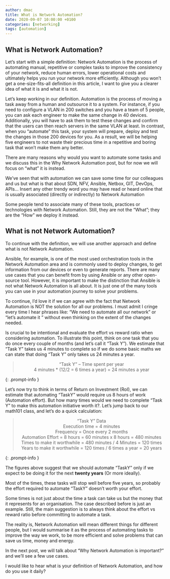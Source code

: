 ```yaml
---
author: dmac
title: What is Network Automation?
date: 2020-09-07 10:00:00 +0100
categories: [networking]
tags: [automation]
---
```


## What is Network Automation?

Let’s start with a simple definition: Network Automation is the process of automating manual, repetitive or complex tasks to improve the consistency of your network, reduce human errors, lower operational costs and ultimately helps you run your network more efficiently. Although you won’t get a one-size-fits-all definition in this article, I want to give you a clearer idea of what it is and what it is not.

Let’s keep working in our definition. Automation is the process of moving a task away from a human and outsource it to a system. For instance, if you need to configure a VLAN in 200 switches and you have a team of 5 people, you can ask each engineer to make the same change in 40 devices. Additionally, you will have to ask them to test these changes and confirm that the users can then reach servers in the same VLAN at least. In contrast, when you “automate” this task, your system will prepare, deploy and test the changes in those 200 devices for you. As a result, we will be helping five engineers to not waste their precious time in a repetitive and boring task that won’t make them any better.

There are many reasons why would you want to automate some tasks and we discuss this in the Why Network Automation post, but for now we will focus on “what” it is instead.

We’ve seen that with automation we can save some time for our colleagues and us but what is that about SDN, NFV, Ansible, Netbox, GIT, DevOps, APIs… Insert any other trendy word you may have read or heard online that is usually associated (directly or indirectly) to Network Automation

Some people tend to associate many of these tools, practices or technologies with Network Automation. Still, they are not the “What”; they are the “How” we deploy it instead.

## What is not Network Automation?

To continue with the definition, we will use another approach and define what is not Network Automation.

Ansible, for example, is one of the most used orchestration tools in the Network Automation area and is commonly used to deploy changes, to get information from our devices or even to generate reports. There are many use cases that you can benefit from by using Ansible or any other open-source tool. However, it is important to make the distinction that Ansible is not what Network Automation is all about. It is just one of the many tools you can use in your automation journey to solve your problems.

To continue, I’d love it if we can agree with the fact that Network Automation is NOT the solution for all our problems. I must admit I cringe every time I hear phrases like: “We need to automate all our network” or “let’s automate it ” without even thinking on the extent of the changes needed.

Is crucial to be intentional and evaluate the effort vs reward ratio when considering automation. To illustrate this point, think on one task that you do once every couple of months (and let’s call it “Task Y”). We estimate that “Task Y” takes us 4 minutes to complete so if we do some basic maths we can state that doing “Task Y” only takes us 24 minutes a year.

> <center>“Task Y” – Time spent per year</center>  
> <center>4 minutes * (12/2 = 6 times a year) = 24 minutes a year</center>
{: .prompt-info }

Let’s now try to think in terms of Return on Investment (RoI), we can estimate that automating “TaskY” would require us 8 hours of work (Automation effort). But how many times would we need to complete “Task Y” to make this automation initiative worth it?. Let’s jump back to our math101 class, and let’s do a quick calculation:

> <center>“Task Y” Data</center>  
> <center> Execution time = 4 minutes</center>
> <center> Frequency = Once every 2 months </center>
> <center> Automation Effort = 8 hours = 60 minutes x 8 hours = 480 minutes </center>
> <center> Times to make it worthwhile = 480 minutes / 4 Minutes = 120 times </center>
> <center> Years to make it worthwhile = 120 times / 6 times a year = 20 years </center>
{: .prompt-info }

The figures above suggest that we should automate “TaskY” only if we expect to be doing it for the next **twenty years** (Or more ideally).

Most of the times, these tasks will stop well before five years, so probably the effort required to automate “TaskY” doesn’t worth your effort.

Some times is not just about the time a task can take us but the money that it represents for an organisation. The case described before is just an example. Still, the main suggestion is to always think about the effort vs reward ratio before committing to automate a task.

The reality is, Network Automation will mean different things for different people, but I would summarise it as the process of automating tasks to improve the way we work, to be more efficient and solve problems that can save us time, money and energy.

In the next post, we will talk about “Why Network Automation is important?” and we’ll see a few use cases.

I would like to hear what is your definition of Network Automation, and how do you use it daily?
